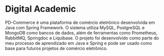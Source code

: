 # Digital Academic
PD-Commerce é uma plataforma de comércio eletrônico desenvolvida em Java com Spring Framework. O sistema utiliza MySQL, PostgreSQL e MongoDB como bancos de dados, além de ferramentas como Prometheus, RabbitMQ, Springdoc e Liquibase. O projeto foi desenvolvido como parte do meu processo de aprendizado em Java e Spring e pode ser usado como base para futuros projetos de comércio eletrônico.
